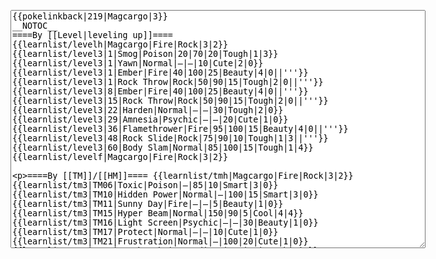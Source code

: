 </p><textarea readonly="" accesskey="," id="wpTextbox1" cols="80" rows="25" style="" class="mw-editfont-monospace" lang="en" dir="ltr" name="wpTextbox1">{{pokelinkback|219|Magcargo|3}}
__NOTOC__
====By [[Level|leveling up]]====
{{learnlist/levelh|Magcargo|Fire|Rock|3|2}}
{{learnlist/level3|1|Smog|Poison|20|70|20|Tough|1|3}}
{{learnlist/level3|1|Yawn|Normal|—|—|10|Cute|2|0}}
{{learnlist/level3|1|Ember|Fire|40|100|25|Beauty|4|0||'''}}
{{learnlist/level3|1|Rock Throw|Rock|50|90|15|Tough|2|0||'''}}
{{learnlist/level3|8|Ember|Fire|40|100|25|Beauty|4|0||'''}}
{{learnlist/level3|15|Rock Throw|Rock|50|90|15|Tough|2|0||'''}}
{{learnlist/level3|22|Harden|Normal|—|—|30|Tough|2|0}}
{{learnlist/level3|29|Amnesia|Psychic|—|—|20|Cute|1|0}}
{{learnlist/level3|36|Flamethrower|Fire|95|100|15|Beauty|4|0||'''}}
{{learnlist/level3|48|Rock Slide|Rock|75|90|10|Tough|1|3||'''}}
{{learnlist/level3|60|Body Slam|Normal|85|100|15|Tough|1|4}}
{{learnlist/levelf|Magcargo|Fire|Rock|3|2}}

====By [[TM]]/[[HM]]====
{{learnlist/tmh|Magcargo|Fire|Rock|3|2}}
{{learnlist/tm3|TM06|Toxic|Poison|—|85|10|Smart|3|0}}
{{learnlist/tm3|TM10|Hidden Power|Normal|—|100|15|Smart|3|0}}
{{learnlist/tm3|TM11|Sunny Day|Fire|—|—|5|Beauty|1|0}}
{{learnlist/tm3|TM15|Hyper Beam|Normal|150|90|5|Cool|4|4}}
{{learnlist/tm3|TM16|Light Screen|Psychic|—|—|30|Beauty|1|0}}
{{learnlist/tm3|TM17|Protect|Normal|—|—|10|Cute|1|0}}
{{learnlist/tm3|TM21|Frustration|Normal|—|100|20|Cute|1|0}}
{{learnlist/tm3|TM26|Earthquake|Ground|100|100|10|Tough|1|3}}
{{learnlist/tm3|TM27|Return|Normal|—|100|20|Cute|1|0}}
{{learnlist/tm3|TM32|Double Team|Normal|—|—|15|Cool|2|0}}
{{learnlist/tm3|TM33|Reflect|Psychic|—|—|20|Smart|1|0}}
{{learnlist/tm3|TM35|Flamethrower|Fire|95|100|15|Beauty|4|0||'''}}
{{learnlist/tm3|TM37|Sandstorm|Rock|—|—|10|Tough|3|0}}
{{learnlist/tm3|TM38|Fire Blast|Fire|120|85|5|Beauty|4|0||'''}}
{{learnlist/tm3|TM39|Rock Tomb|Rock|50|80|10|Smart|3|0||'''}}
{{learnlist/tm3|TM42|Facade|Normal|70|100|20|Cute|2|0}}
{{learnlist/tm3|TM43|Secret Power|Normal|70|100|20|Smart|1|0}}
{{learnlist/tm3|TM44|Rest|Psychic|—|—|10|Cute|2|0}}
{{learnlist/tm3|TM45|Attract|Normal|—|100|15|Cute|2|0}}
{{learnlist/tm3|TM50|Overheat|Fire|140|90|5|Beauty|6|0||'''}}
{{learnlist/tm3|HM04|Strength|Normal|80|100|15|Tough|2|1}}
{{learnlist/tm3|HM06|Rock Smash|Fighting|20|100|15|Tough|1|0}}
{{learnlist/tmf|Magcargo|Fire|Rock|3|2}}

====By {{pkmn|breeding}}====
{{learnlist/breedh|Magcargo|Fire|Rock|3|2}}
{{learnlist/breed3|{{MSP/3|088|Grimer}}{{MSP/3|089|Muk}}|Acid Armor|Poison|—|—|40|Tough|1|0}}
{{learnlist/breed3|{{MSP/3|219|Magcargo}}{{sup/ss|XD}}|Heat Wave|Fire|100|90|10|Beauty|4|0||'''}}
{{learnlist/breedf|Magcargo|Fire|Rock|3|2}}

====By [[Move Tutor|tutoring]]====
{{learnlist/tutorh|Magcargo|Fire|Rock|3|2}}
{{learnlist/tutor3|Body Slam|Normal|85|100|15|Tough|1|4|||yes|yes|yes}}
{{learnlist/tutor3|Defense Curl|Normal|—|—|40|Cute|2|0|||no|yes|no}}
{{learnlist/tutor3|Double-Edge|Normal|120|100|15|Tough|6|0|||yes|yes|yes}}
{{learnlist/tutor3|Endure|Normal|—|—|10|Tough|2|0|||no|yes|no}}
{{learnlist/tutor3|Mimic|Normal|—|—|10|Cute|1|0|||yes|yes|yes}}
{{learnlist/tutor3|Mud-Slap|Ground|20|100|10|Cute|2|1|||no|yes|no}}
{{learnlist/tutor3|Rock Slide|Rock|75|90|10|Tough|1|3||'''|yes|yes|no}}
{{learnlist/tutor3|Rollout|Rock|30|90|20|Tough|3|0||'''|no|yes|no}}
{{learnlist/tutor3|Sleep Talk|Normal|—|—|10|Cute|3|0|||no|yes|no}}
{{learnlist/tutor3|Snore|Normal|40|100|15|Cute|4|0|||no|yes|no}}
{{learnlist/tutor3|Substitute|Normal|—|—|10|Smart|2|0|||yes|yes|yes}}
{{learnlist/tutor3|Swagger|Normal|—|90|15|Cute|2|0|||no|yes|yes}}
{{learnlist/tutorf|Magcargo|Fire|Rock|3|2}}

====By a prior [[evolution]]====
{{Learnlist/prevoh|Magcargo|Fire|Rock|3|2}}
{{Learnlist/prevo3null}}
{{Learnlist/prevof|Magcargo|Fire|Rock|3|2}}

====Special moves====
{{Shadow moves|219|38|Shadow Rave|Shadow Shed|--|--|Refresh|Normal|Heat Wave|Fire|Earthquake|Ground|Flamethrower|Fire|XD|fire|rock}}

[[fr:Volcaropod/Génération 3]]
[[it:Magcargo/Mosse apprese in terza generazione]]
[[ja:マグカルゴ/第六世代以前のおぼえるわざ]]
[[zh:熔岩蜗牛/第三世代招式表]]
